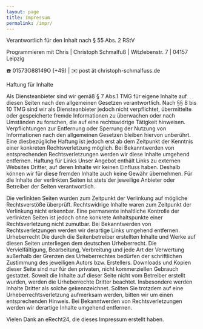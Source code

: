 ```yaml
---
layout: page
title: Impressum
permalink: /impr/
---
```


Verantwortlich für den Inhalt nach § 55 Abs. 2 RStV

Programmieren mit Chris | 
Christoph Schmalfuß |
Witzlebenstr. 7 |
04157 Leipzig

☎️ 01573O88149O (+49) | 
✉️ post ät christoph-schmalfuss.de

Haftung für Inhalte

Als Diensteanbieter sind wir gemäß § 7 Abs.1 TMG für eigene Inhalte auf diesen Seiten nach den
allgemeinen Gesetzen verantwortlich. Nach §§ 8 bis 10 TMG sind wir als Diensteanbieter jedoch nicht verpflichtet,
übermittelte oder gespeicherte fremde Informationen zu überwachen oder nach Umständen zu forschen, die auf eine
rechtswidrige Tätigkeit hinweisen. Verpflichtungen zur Entfernung oder Sperrung der Nutzung von Informationen nach
den allgemeinen Gesetzen bleiben hiervon unberührt. Eine diesbezügliche Haftung ist jedoch erst ab dem Zeitpunkt der
Kenntnis einer konkreten Rechtsverletzung möglich. Bei Bekanntwerden von entsprechenden Rechtsverletzungen werden
wir diese Inhalte umgehend entfernen. Haftung für Links Unser Angebot enthält Links zu externen Websites Dritter,
auf deren Inhalte wir keinen Einfluss haben. Deshalb können wir für diese fremden Inhalte auch keine Gewähr übernehmen.
Für die Inhalte der verlinkten Seiten ist stets der jeweilige Anbieter oder Betreiber der Seiten verantwortlich.

Die verlinkten Seiten wurden zum Zeitpunkt der Verlinkung auf mögliche Rechtsverstöße überprüft. Rechtswidrige Inhalte
waren zum Zeitpunkt der Verlinkung nicht erkennbar. Eine permanente inhaltliche Kontrolle der verlinkten Seiten ist
jedoch ohne konkrete Anhaltspunkte einer Rechtsverletzung nicht zumutbar. Bei Bekanntwerden von Rechtsverletzungen
werden wir derartige Links umgehend entfernen. Urheberrecht Die durch die Seitenbetreiber erstellten Inhalte und Werke
auf diesen Seiten unterliegen dem deutschen Urheberrecht. Die Vervielfältigung, Bearbeitung, Verbreitung und jede Art
der Verwertung außerhalb der Grenzen des Urheberrechtes bedürfen der schriftlichen Zustimmung des jeweiligen Autors bzw.
Erstellers. Downloads und Kopien dieser Seite sind nur für den privaten, nicht kommerziellen Gebrauch gestattet.
Soweit die Inhalte auf dieser Seite nicht vom Betreiber erstellt wurden, werden die Urheberrechte Dritter beachtet.
Insbesondere werden Inhalte Dritter als solche gekennzeichnet. Sollten Sie trotzdem auf eine Urheberrechtsverletzung
aufmerksam werden, bitten wir um einen entsprechenden Hinweis. Bei Bekanntwerden von Rechtsverletzungen werden wir
derartige Inhalte umgehend entfernen.

Vielen Dank an eRecht24, die dieses Impressum erstellt haben.
